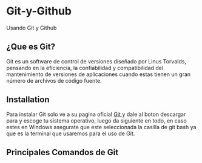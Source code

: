 # Git-y-Github
Usando Git y Github

## ¿Que es Git?
Git es un software de control de versiones diseñado por Linus Torvalds, pensando en la eficiencia, la confiabilidad y compatibilidad del mantenimiento de versiones de aplicaciones cuando estas tienen un gran número de archivos de código fuente.

## Installation
Para instalar Git solo ve a su pagina oficial [ Git ](https://git-scm.com/) y dale al boton descargar para y escoge tu sistema operativo, luego da siguiente en todo, en caso estes en Windows asegurate que este seleccionada la casilla de git bash ya que es la terminal que usaremos para el uso de Git.

## Principales Comandos de Git
